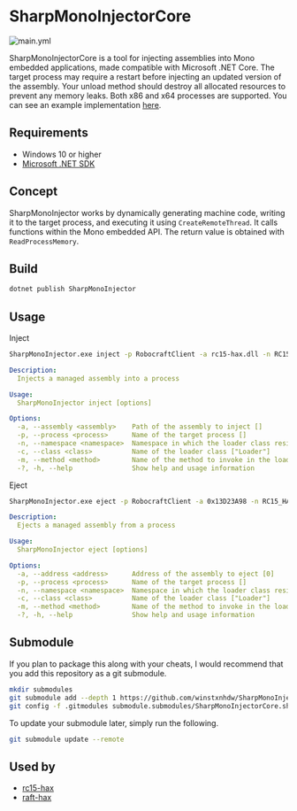 # SharpMonoInjectorCore

![main.yml](https://github.com/winstxnhdw/SharpMonoInjectorCore/actions/workflows/main.yml/badge.svg)

SharpMonoInjectorCore is a tool for injecting assemblies into Mono embedded applications, made compatible with Microsoft .NET Core. The target process may require a restart before injecting an updated version of the assembly. Your unload method should destroy all allocated resources to prevent any memory leaks. Both x86 and x64 processes are supported. You can see an example implementation [here](https://github.com/winstxnhdw/rc15-hax/blob/master/rc15-hax/Scripts/Loader.cs).

## Requirements

- Windows 10 or higher
- [Microsoft .NET SDK](https://dotnet.microsoft.com/en-us/download)

## Concept

SharpMonoInjector works by dynamically generating machine code, writing it to the target process, and executing it using `CreateRemoteThread`. It calls functions within the Mono embedded API. The return value is obtained with `ReadProcessMemory`.

## Build

```bash
dotnet publish SharpMonoInjector
```

## Usage

Inject

```bash
SharpMonoInjector.exe inject -p RobocraftClient -a rc15-hax.dll -n RC15_HAX -c Loader -m Load
```

```yaml
Description:
  Injects a managed assembly into a process

Usage:
  SharpMonoInjector inject [options]

Options:
  -a, --assembly <assembly>    Path of the assembly to inject []
  -p, --process <process>      Name of the target process []
  -n, --namespace <namespace>  Namespace in which the loader class resides []
  -c, --class <class>          Name of the loader class ["Loader"]
  -m, --method <method>        Name of the method to invoke in the loader class ["Unload"]
  -?, -h, --help               Show help and usage information
```

Eject

```bash
SharpMonoInjector.exe eject -p RobocraftClient -a 0x13D23A98 -n RC15_HAX -c Loader -m Unload
```

```yaml
Description:
  Ejects a managed assembly from a process

Usage:
  SharpMonoInjector eject [options]

Options:
  -a, --address <address>      Address of the assembly to eject [0]
  -p, --process <process>      Name of the target process []
  -n, --namespace <namespace>  Namespace in which the loader class resides []
  -c, --class <class>          Name of the loader class ["Loader"]
  -m, --method <method>        Name of the method to invoke in the loader class ["Unload"]
  -?, -h, --help               Show help and usage information
```

## Submodule

If you plan to package this along with your cheats, I would recommend that you add this repository as a git submodule.

```bash
mkdir submodules
git submodule add --depth 1 https://github.com/winstxnhdw/SharpMonoInjectorCore.git ./submodules/SharpMonoInjectorCore
git config -f .gitmodules submodule.submodules/SharpMonoInjectorCore.shallow true
```

To update your submodule later, simply run the following.

```bash
git submodule update --remote
```

## Used by

- [rc15-hax](https://github.com/winstxnhdw/rc15-hax)
- [raft-hax](https://github.com/winstxnhdw/raft-hax)
